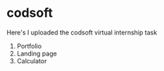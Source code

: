 # codsoft
Here's I uploaded the codsoft virtual internship task
1. Portfolio
2. Landing page
3. Calculator
